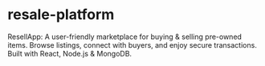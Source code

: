 # resale-platform
ResellApp: A user-friendly marketplace for buying &amp; selling pre-owned items. Browse listings, connect with buyers, and enjoy secure transactions. Built with React, Node.js &amp; MongoDB.
